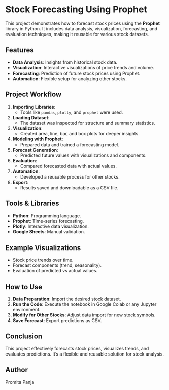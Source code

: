 # Stock Forecasting Using Prophet

This project demonstrates how to forecast stock prices using the **Prophet** library in Python. It includes data analysis, visualization, forecasting, and evaluation techniques, making it reusable for various stock datasets.

## Features
- **Data Analysis**: Insights from historical stock data.
- **Visualization**: Interactive visualizations of price trends and volume.
- **Forecasting**: Prediction of future stock prices using Prophet.
- **Automation**: Flexible setup for analyzing other stocks.

## Project Workflow
1. **Importing Libraries**:
   - Tools like `pandas`, `plotly`, and `prophet` were used.
2. **Loading Dataset**:
   - The dataset was inspected for structure and summary statistics.
3. **Visualization**:
   - Created area, line, bar, and box plots for deeper insights.
4. **Modeling with Prophet**:
   - Prepared data and trained a forecasting model.
5. **Forecast Generation**:
   - Predicted future values with visualizations and components.
6. **Evaluation**:
   - Compared forecasted data with actual values.
7. **Automation**:
   - Developed a reusable process for other stocks.
8. **Export**:
   - Results saved and downloadable as a CSV file.

## Tools & Libraries
- **Python**: Programming language.
- **Prophet**: Time-series forecasting.
- **Plotly**: Interactive data visualization.
- **Google Sheets**: Manual validation.

## Example Visualizations
- Stock price trends over time.
- Forecast components (trend, seasonality).
- Evaluation of predicted vs actual values.

## How to Use
1. **Data Preparation**: Import the desired stock dataset.
2. **Run the Code**: Execute the notebook in Google Colab or any Jupyter environment.
3. **Modify for Other Stocks**: Adjust data import for new stock symbols.
4. **Save Forecast**: Export predictions as CSV.

## Conclusion
This project effectively forecasts stock prices, visualizes trends, and evaluates predictions. It’s a flexible and reusable solution for stock analysis.

## Author
Promita Panja
